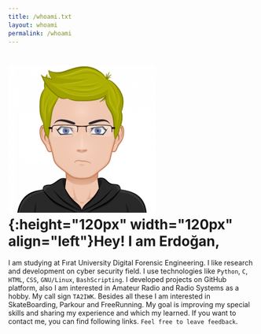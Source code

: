 ```yaml
---
title: /whoami.txt
layout: whoami
permalink: /whoami
---
```

# ![](./eredot_pkfr_2.png){:height="120px" width="120px" align="left"}Hey! I am Erdoğan,
I am studying at Fırat University Digital Forensic Engineering. I like research and development on cyber security field. I use technologies like `Python`, `C`, `HTML`, `CSS`, `GNU/Linux`, `BashScripting`. I developed projects on GitHub platform, also I am interested in Amateur Radio and Radio Systems as a hobby. My call sign `TA2IWK`. Besides all these I am interested in SkateBoarding, Parkour and FreeRunning. My goal is improving my special skills and sharing my experience and which my learned. If you want to contact me, you can find following links. `Feel free to leave feedback`.
